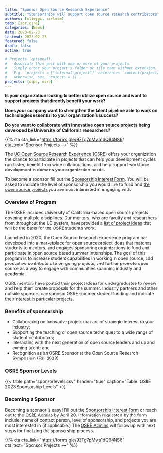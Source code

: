 ```yaml
---
title: "Sponsor Open Source Research Experience"
subtitle: "Sponsorships will support open source research contributors"
authors: [slieggi, carlosm]
tags: [sor,osre]
categories: [News]
date: 2023-02-23
lastmod: 2023-02-23
featured: false
draft: false
active: true

# Projects (optional).
#   Associate this post with one or more of your projects.
#   Simply enter your project's folder or file name without extension.
#   E.g. `projects = ["internal-project"]` references `content/project/deep-learning/index.md`.
#   Otherwise, set `projects = []`.
projects: [ospo, osre]
---
```


**Is your organization looking to better utilize open source and want to support projects that directly benefit your work?**  

**Does your company want to strengthen the talent pipeline able to work on technologies essential to your organization’s success?**  

**Do you want to collaborate with innovative open source projects being developed by University of California researchers?**  

{{% cta cta_link="https://forms.gle/9ZTg7pMwa1dQ94NS6" cta_text="Sponsor Projects -->" %}}

The [UC Open Source Research Experience (OSRE)](/osre23) offers your organization the chance to participate in projects that can help your development cycles run faster, benefit from wide collaborations, and help support workforce development in domains your organization needs.  

To become a sponsor, fill out the [Sponsorship Interest Form](https://forms.gle/9ZTg7pMwa1dQ94NS6). You will be asked to indicate the level of sponsorship you would like to fund and [the open source projects](/osre23/#projects) you are most interested in engaging with. 

### Overview of Program

The OSRE includes University of California-based open source projects covering multiple disciplines. Our mentors, who are faculty and researchers from throughout the UC system, have provided a [list of project ideas](/osre23/#projects) that will be the basis for the OSRE student’s work.  

Launched in 2020, the Open Source Research Experience program has developed into a marketplace for open source project ideas that matches students to mentors, and engages sponsoring organizations to fund and participate in open source based summer internships. The goal of this program is to increase student capabilities in working in open source, add productive contributors to on-going projects, and further promote open source as a way to engage with communities spanning industry and academia.  

OSRE mentors have posted their project ideas for undergraduates to review and help them create proposals for the summer. Industry partners and other outside sponsors can sponsor OSRE summer student funding and indicate their interest in particular projects.

### Benefits of sponsorship

- Collaborating on innovative project that are of strategic interest to your industry;
- Supporting the teaching of open source techniques to a wide range of student contributors;
- Interacting with the next generation of open source leaders and up and coming talent; and
- Recognition as an OSRE Sponsor at the Open Source Research Symposium (Fall 2023)

### OSRE Sponsor Levels

{{< table path="sponsorlevels.csv" header="true" caption="Table: OSRE 2023 Sponsorship Levels" >}}

### Becoming a Sponsor

Becoming a sponsor is easy! Fill out the [Sponsorship Interest Form](https://forms.gle/9ZTg7pMwa1dQ94NS6) or reach out to the [OSRE Admins](mailto:ospo-info-group@ucsc.edu) by April 20.  Information requested by the form include: name of contact person, level of sponsorship, and projects you are most interested in (if applicable.) The [OSRE Admins](mailto:ospo-info-group@ucsc.edu) will follow up with next steps for finalizing the sponsorship process.

{{% cta cta_link="https://forms.gle/9ZTg7pMwa1dQ94NS6" cta_text="Sponsor Projects -->" %}}
